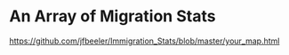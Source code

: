 


# An Array of Migration Stats

https://github.com/jfbeeler/Immigration_Stats/blob/master/your_map.html
